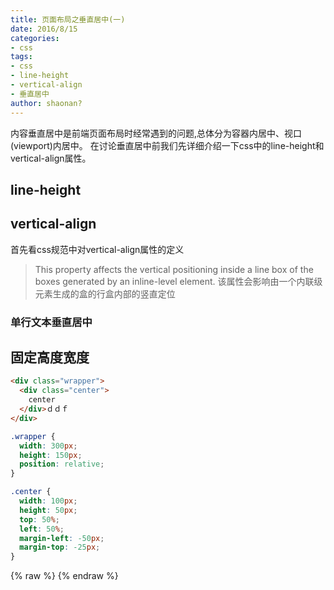 ```yaml
---
title: 页面布局之垂直居中(一)
date: 2016/8/15
categories: 
- css
tags:
- css
- line-height
- vertical-align
- 垂直居中
author: shaonan?
---
```

内容垂直居中是前端页面布局时经常遇到的问题,总体分为容器内居中、视口(viewport)内居中。
在讨论垂直居中前我们先详细介绍一下css中的line-height和vertical-align属性。
## line-height

## vertical-align
首先看css规范中对vertical-align属性的定义
> This property affects the vertical positioning inside a line box of the boxes generated by an inline-level element.
该属性会影响由一个内联级元素生成的盒的行盒内部的竖直定位


<!-- more -->
### 单行文本垂直居中
## 固定高度宽度
``` html
<div class="wrapper">
  <div class="center">
    center
  </div>ｄｄｆ
</div>

```
``` css
.wrapper {
  width: 300px;
  height: 150px;
  position: relative;
}

.center {
  width: 100px;
  height: 50px;
  top: 50%;
  left: 50%;
  margin-left: -50px;
  margin-top: -25px;
}

```
{% raw %}
{% endraw %}